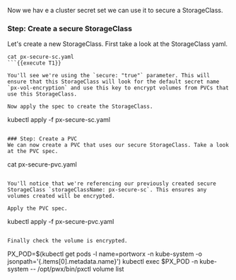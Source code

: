 Now we hav e a cluster secret set we can use it to secure a StorageClass.

### Step: Create a secure StorageClass
Let's create a new StorageClass. First take a look at the StorageClass yaml.
```
cat px-secure-sc.yaml
```{{execute T1}}

You'll see we're using the `secure: "true"` parameter. This will ensure that this StorageClass will look for the default secret name `px-vol-encryption` and use this key to encrypt volumes from PVCs that use this StorageClass. 

Now apply the spec to create the StorageClass.

```
kubectl apply -f px-secure-sc.yaml
```{{execute T1}}

### Step: Create a PVC
We can now create a PVC that uses our secure StorageClass. Take a look at the PVC spec.
```
cat px-secure-pvc.yaml
```{{execute T1}}

You'll notice that we're referencing our previously created secure StorageClass `storageClassName: px-secure-sc`. This ensures any volumes created will be encrypted.

Apply the PVC spec.

```
kubectl apply -f px-secure-pvc.yaml
```{{execute T1}}

Finally check the volume is encrypted.

```
PX_POD=$(kubectl get pods -l name=portworx -n kube-system -o jsonpath='{.items[0].metadata.name}')
kubectl exec $PX_POD -n kube-system -- /opt/pwx/bin/pxctl volume list
```{{execute T1}}